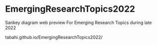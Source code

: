 # EmergingResearchTopics2022
 Sankey diagram web preview For Emerging Research Topics during late 2022

tabahi.github.io/EmergingResearchTopics2022/
